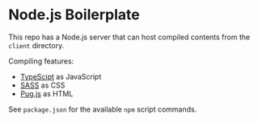# Node.js Boilerplate

This repo has a Node.js server that can host compiled contents from the `client` directory.

Compiling features:
- [TypeScipt](https://www.typescriptlang.org/) as JavaScript
- [SASS](https://sass-lang.com/) as CSS
- [Pug.js](https://pugjs.org/api/getting-started.html) as HTML

See `package.json` for the available `npm` script commands.